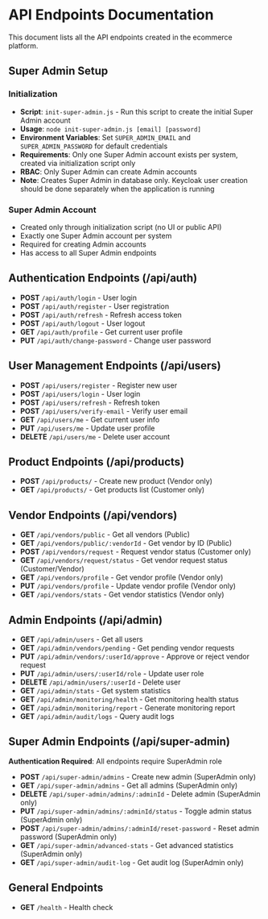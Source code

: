 # API Endpoints Documentation

This document lists all the API endpoints created in the ecommerce platform.

## Super Admin Setup

### Initialization
- **Script**: `init-super-admin.js` - Run this script to create the initial Super Admin account
- **Usage**: `node init-super-admin.js [email] [password]`
- **Environment Variables**: Set `SUPER_ADMIN_EMAIL` and `SUPER_ADMIN_PASSWORD` for default credentials
- **Requirements**: Only one Super Admin account exists per system, created via initialization script only
- **RBAC**: Only Super Admin can create Admin accounts
- **Note**: Creates Super Admin in database only. Keycloak user creation should be done separately when the application is running

### Super Admin Account
- Created only through initialization script (no UI or public API)
- Exactly one Super Admin account per system
- Required for creating Admin accounts
- Has access to all Super Admin endpoints

## Authentication Endpoints (/api/auth)

- **POST** `/api/auth/login` - User login
- **POST** `/api/auth/register` - User registration
- **POST** `/api/auth/refresh` - Refresh access token
- **POST** `/api/auth/logout` - User logout
- **GET** `/api/auth/profile` - Get current user profile
- **PUT** `/api/auth/change-password` - Change user password

## User Management Endpoints (/api/users)

- **POST** `/api/users/register` - Register new user
- **POST** `/api/users/login` - User login
- **POST** `/api/users/refresh` - Refresh token
- **POST** `/api/users/verify-email` - Verify user email
- **GET** `/api/users/me` - Get current user info
- **PUT** `/api/users/me` - Update user profile
- **DELETE** `/api/users/me` - Delete user account

## Product Endpoints (/api/products)

- **POST** `/api/products/` - Create new product (Vendor only)
- **GET** `/api/products/` - Get products list (Customer only)

## Vendor Endpoints (/api/vendors)

- **GET** `/api/vendors/public` - Get all vendors (Public)
- **GET** `/api/vendors/public/:vendorId` - Get vendor by ID (Public)
- **POST** `/api/vendors/request` - Request vendor status (Customer only)
- **GET** `/api/vendors/request/status` - Get vendor request status (Customer/Vendor)
- **GET** `/api/vendors/profile` - Get vendor profile (Vendor only)
- **PUT** `/api/vendors/profile` - Update vendor profile (Vendor only)
- **GET** `/api/vendors/stats` - Get vendor statistics (Vendor only)

## Admin Endpoints (/api/admin)

- **GET** `/api/admin/users` - Get all users
- **GET** `/api/admin/vendors/pending` - Get pending vendor requests
- **PUT** `/api/admin/vendors/:userId/approve` - Approve or reject vendor request
- **PUT** `/api/admin/users/:userId/role` - Update user role
- **DELETE** `/api/admin/users/:userId` - Delete user
- **GET** `/api/admin/stats` - Get system statistics
- **GET** `/api/admin/monitoring/health` - Get monitoring health status
- **GET** `/api/admin/monitoring/report` - Generate monitoring report
- **GET** `/api/admin/audit/logs` - Query audit logs

## Super Admin Endpoints (/api/super-admin)

**Authentication Required**: All endpoints require SuperAdmin role

- **POST** `/api/super-admin/admins` - Create new admin (SuperAdmin only)
- **GET** `/api/super-admin/admins` - Get all admins (SuperAdmin only)
- **DELETE** `/api/super-admin/admins/:adminId` - Delete admin (SuperAdmin only)
- **PUT** `/api/super-admin/admins/:adminId/status` - Toggle admin status (SuperAdmin only)
- **POST** `/api/super-admin/admins/:adminId/reset-password` - Reset admin password (SuperAdmin only)
- **GET** `/api/super-admin/advanced-stats` - Get advanced statistics (SuperAdmin only)
- **GET** `/api/super-admin/audit-log` - Get audit log (SuperAdmin only)

## General Endpoints

- **GET** `/health` - Health check